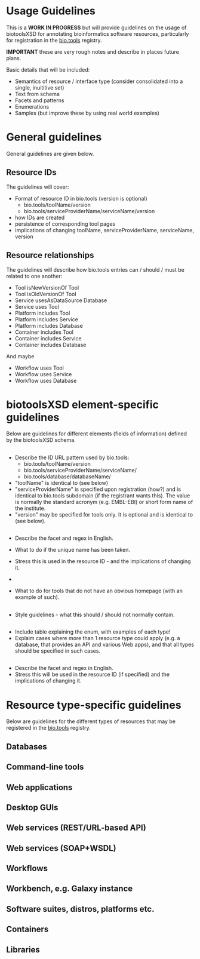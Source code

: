 # Usage Guidelines
This is a **WORK IN PROGRESS** but will provide guidelines on the usage of biotoolsXSD for annotating bioinformatics software resources, particularly for registration in the [bio.tools](https://bio.tools) registry. 

**IMPORTANT** these are very rough notes and describe in places future plans.

Basic details that will be included:
*  Semantics of resource / interface type (consider consolidated into a single, inuititive set)
*  Text from schema 
*  Facets and patterns
*  Enumerations
*  Samples (but improve these by using real world examples)

# General guidelines
General guidelines are given below.

## Resource IDs
The guidelines will cover:
* Format of resource ID in bio.tools (version is optional)
  * bio.tools/toolName/version
  * bio.tools/serviceProviderName/serviceName/version
* how IDs are created
* persistence of corresponding tool pages
* implications of changing toolName, serviceProviderName, serviceName, version

## Resource relationships
The guidelines will describe how bio.tools entries can / should / must be related to one another:
* Tool isNewVersionOf Tool
* Tool isOldVersionOf Tool
* Service usesAsDataSource Database
* Service uses Tool
* Platform includes Tool
* Platform includes Service
* Platform includes Database
* Container includes Tool
* Container includes Service
* Container includes Database

And maybe
* Workflow uses Tool
* Workflow uses Service
* Workflow uses Database

# biotoolsXSD element-specific guidelines
Below are guidelines for different elements (fields of information) defined by the biotoolsXSD schema.

## <id>
* Describe the ID URL pattern used by bio.tools:
  * bio.tools/toolName/version
  * bio.tools/serviceProviderName/serviceName/
  * bio.tools/database/databaseName/
* "toolName" is identical to <name> (see below)
* "serviceProviderName" is specified upon registration (how?) and is identical to bio.tools subdomain (if the registrant wants this).  The value is normally the standard acronym (e.g. EMBL-EBI) or short form name of the institute.  
* "version" may be specified for tools only.  It is optional and is identical to <version> (see below).

## <name>
* Describe the facet and regex in English.  
* What to do if the unique name has been taken. 
* Stress this is used in the resource ID - and the implications of changing it.

* <homepage>
* What to do for tools that do not have an obvious homepage (with an example of such).

## <description>
* Style guidelines - what this should / should not normally contain.

## <resourceType>
* Include table explaining the enum, with examples of each type!  
* Explaim cases where more than 1 resource type could apply (e.g. a database, that provides an API and various Web apps), and that all types should be specified in such cases. 

## <version>
* Describe the facet and regex in English.  
* Stress this will be used in the resource ID (if specified) and the implications of changing it.


# Resource type-specific guidelines
Below are guidelines for the different types of resources that may be registered in the [bio.tools](https://bio.tools) registry.

## Databases
## Command-line tools
## Web applications
## Desktop GUIs
## Web services (REST/URL-based API)
## Web services (SOAP+WSDL)
## Workflows
## Workbench, e.g. Galaxy instance 
## Software suites, distros, platforms etc.
## Containers
## Libraries

